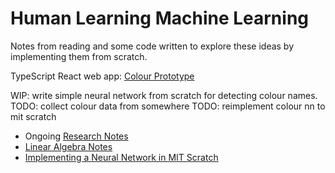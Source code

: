 # Human Learning Machine Learning

Notes from reading and some code written to explore these ideas by implementing them from scratch.

TypeScript React web app: [Colour Prototype](color-prototype/README.md)

WIP: write simple neural network from scratch for detecting colour names.
TODO: collect colour data from somewhere
TODO: reimplement colour nn to mit scratch

* Ongoing [Research Notes](ml-research.md)
* [Linear Algebra Notes](linear-algebra.md)
* [Implementing a Neural Network in MIT Scratch](scratch-nn.md)
